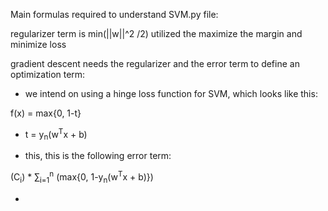 Main formulas required to understand SVM.py file:

regularizer term is min(||w||^2 /2)
utilized the maximize the margin and minimize loss

gradient descent needs the regularizer and the error term to define an optimization term:
- we intend on using a hinge loss function for SVM, which looks like this: <br>
<span>
f(x) = max{0, 1-t}
</span>

- t = y<sub>n</sub>(w<sup>T</sup>x + b)

- this, this is the following error term: <br>
<span>
(C<sub>i</sub>) * &sum;<sub>i=1</sub><sup>n</sup> (max{0, 1-y<sub>n</sub>(w<sup>T</sup>x + b)}) 
</span>

 - 